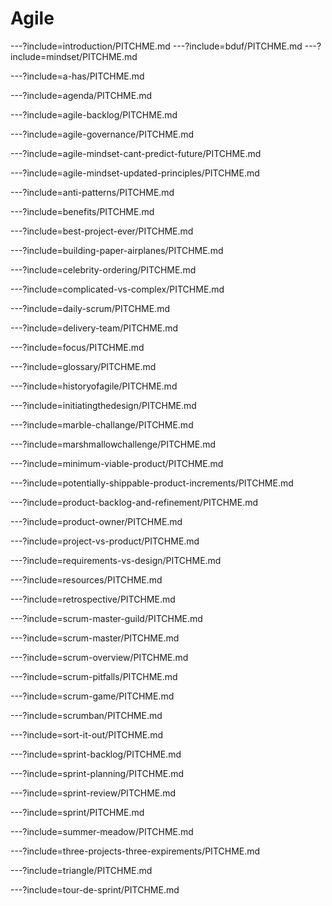 # Agile

---?include=introduction/PITCHME.md
---?include=bduf/PITCHME.md
---?include=mindset/PITCHME.md


---?include=a-has/PITCHME.md

---?include=agenda/PITCHME.md

---?include=agile-backlog/PITCHME.md

---?include=agile-governance/PITCHME.md

---?include=agile-mindset-cant-predict-future/PITCHME.md

---?include=agile-mindset-updated-principles/PITCHME.md


---?include=anti-patterns/PITCHME.md

---?include=benefits/PITCHME.md

---?include=best-project-ever/PITCHME.md

---?include=building-paper-airplanes/PITCHME.md

---?include=celebrity-ordering/PITCHME.md

---?include=complicated-vs-complex/PITCHME.md

---?include=daily-scrum/PITCHME.md

---?include=delivery-team/PITCHME.md

---?include=focus/PITCHME.md

---?include=glossary/PITCHME.md

---?include=historyofagile/PITCHME.md

---?include=initiatingthedesign/PITCHME.md

---?include=marble-challange/PITCHME.md

---?include=marshmallowchallenge/PITCHME.md

---?include=minimum-viable-product/PITCHME.md

---?include=potentially-shippable-product-increments/PITCHME.md

---?include=product-backlog-and-refinement/PITCHME.md

---?include=product-owner/PITCHME.md

---?include=project-vs-product/PITCHME.md

---?include=requirements-vs-design/PITCHME.md

---?include=resources/PITCHME.md

---?include=retrospective/PITCHME.md

---?include=scrum-master-guild/PITCHME.md

---?include=scrum-master/PITCHME.md

---?include=scrum-overview/PITCHME.md

---?include=scrum-pitfalls/PITCHME.md

---?include=scrum-game/PITCHME.md

---?include=scrumban/PITCHME.md

---?include=sort-it-out/PITCHME.md

---?include=sprint-backlog/PITCHME.md

---?include=sprint-planning/PITCHME.md

---?include=sprint-review/PITCHME.md

---?include=sprint/PITCHME.md

---?include=summer-meadow/PITCHME.md

---?include=three-projects-three-expirements/PITCHME.md

---?include=triangle/PITCHME.md

---?include=tour-de-sprint/PITCHME.md
